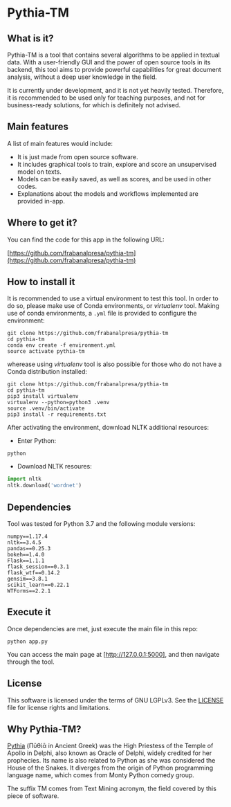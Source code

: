 Pythia-TM
=========

## What is it?
Pythia-TM is a tool that contains several algorithms to be applied in textual data. With a user-friendly GUI
  and the power of open source tools in its backend, this tool aims to provide powerful capabilities for great
  document analysis, without a deep user knowledge in the field.

It is currently under development, and it is not yet heavily tested. Therefore, it is recommended to be used only for teaching purposes, and not for business-ready solutions, for which is definitely not advised.

## Main features
A list of main features would include:
- It is just made from open source software.
- It includes graphical tools to train, explore and score an unsupervised model on texts.
- Models can be easily saved, as well as scores, and be used in other codes.
- Explanations about the models and workflows implemented are provided in-app.

## Where to get it?
You can find the code for this app in the following URL:

[https://github.com/frabanalpresa/pythia-tm](https://github.com/frabanalpresa/pythia-tm)


## How to install it

It is recommended to use a virtual environment to test this tool. In order to do so, please make use of Conda
environments, or *virtualenv* tool. Making use of conda environments, a ```.yml``` file is provided to configure the environment:

```
git clone https://github.com/frabanalpresa/pythia-tm
cd pythia-tm
conda env create -f environment.yml
source activate pythia-tm
```

wherease using *virtualenv* tool is also possible for those who do not have a Conda distribution installed:

```
git clone https://github.com/frabanalpresa/pythia-tm
cd pythia-tm
pip3 install virtualenv
virtualenv --python=python3 .venv
source .venv/bin/activate
pip3 install -r requirements.txt
```

After activating the environment, download NLTK additional resources:

- Enter Python:
```
python
```

- Download NLTK resoures:
```python
import nltk
nltk.download('wordnet')
```

## Dependencies
Tool was tested for Python 3.7 and the following module versions:

```
numpy==1.17.4
nltk==3.4.5
pandas==0.25.3
bokeh==1.4.0
Flask==1.1.1
flask_session==0.3.1
flask_wtf==0.14.2
gensim==3.8.1
scikit_learn==0.22.1
WTForms==2.2.1
```

## Execute it
Once dependencies are met, just execute the main file in this repo:

```
python app.py
```

You can access the main page at [http://127.0.0.1:5000], and then navigate through the tool.

## License
This software is licensed under the terms of GNU LGPLv3. See the [LICENSE](LICENSE.txt) file for license rights and limitations.

## Why Pythia-TM?

[Pythia](https://en.wikipedia.org/wiki/Pythia) (Πῡθίᾱ in Ancient Greek) was the High Priestess of the Temple of Apollo in Delphi, also known as Oracle of Delphi, widely credited for her prophecies. Its name is also related to Python as she was considered the House of the Snakes. It diverges from the origin of Python programming language name, which comes from Monty Python comedy group.

The suffix TM comes from Text Mining acronym, the field covered by this piece of software.
